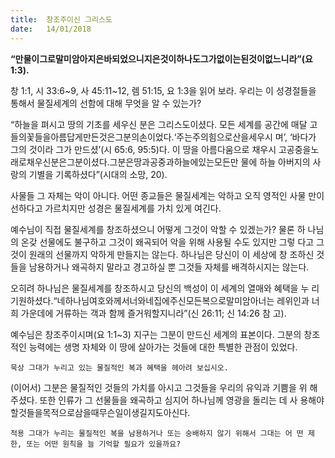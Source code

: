 ```yaml
---
title:  창조주이신 그리스도
date:   14/01/2018
---
```


**“만물이그로말미암아지은바되었으니지은것이하나도그가없이는된것이없느니라”(요 1:3).**

창 1:1, 시 33:6~9, 사 45:11~12, 렘 51:15, 요 1:3을 읽어 보라. 우리는 이 성경절들을 통해서 물질세계의 선함에 대해 무엇을 알 수 있는가?

“하늘을 펴시고 땅의 기초를 세우신 분은 그리스도이셨다. 모든 세계를 공간에 매달 고들의꽃들을아름답게만든것은그분의손이었다.‘주는주의힘으로산을세우시 며’, ‘바다가 그의 것이라 그가 만드셨’(시 65:6, 95:5)다. 이 땅을 아름다움으로 채우시 고공중을노래로채우신분은그분이셨다.그분은땅과공중과하늘에있는모든만 물에 하늘 아버지의 사랑의 기별을 기록하셨다”(시대의 소망, 20).

사물들 그 자체는 악이 아니다. 어떤 종교들은 물질세계는 악하고 오직 영적인 사물 만이 선하다고 가르치지만 성경은 물질세계를 가치 있게 여긴다.

예수님이 직접 물질세계를 창조하셨으니 어떻게 그것이 악할 수 있겠는가? 물론 하 나님의 온갖 선물에도 불구하고 그것이 왜곡되어 악을 위해 사용될 수도 있지만 그렇 다고 그것이 원래의 선물까지 악하게 만들지는 않는다. 하나님은 당신이 이 세상에 창 조하신 것들을 남용하거나 왜곡하지 말라고 경고하실 뿐 그것들 자체를 배격하시지는 않는다.

오히려 하나님은 물질세계를 창조하시고 당신의 백성이 이 세계의 열매와 혜택을 누 리기원하셨다.“네하나님여호와께서너와네집에주신모든복으로말미암아너는 레위인과 너희 가운데에 거류하는 객과 함께 즐거워할지니라”(신 26:11; 신 14:26 참 고).

예수님은 창조주이시며(요 1:1~3) 지구는 그분이 만드신 세계의 표본이다. 그분의 창조적인 능력에는 생명 자체와 이 땅에 살아가는 것들에 대한 특별한 관점이 있었다.

`묵상 그대가 누리고 있는 물질적인 복과 혜택을 헤아려 보십시오.`

(이어서) 그분은 물질적인 것들의 가치를 아시고 그것들을 우리의 유익과 기쁨을 위 해 주셨다. 또한 인류가 그 선물들을 왜곡하고 심지어 하나님께 영광을 돌리는 데 사 용해야할것들을목적으로삼을때무슨일이생길지도아신다.

`적용 그대가 누리는 물질적인 복을 남용하거나 또는 숭배하지 않기 위해서 그대는 어 떤 제한, 또는 어떤 원칙을 늘 기억할 필요가 있을까요?`